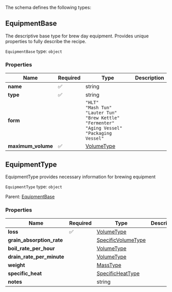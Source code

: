 The schema defines the following types:

## EquipmentBase 

The descriptive base type for brew day equipment. Provides unique properties to fully describe the recipe.

`EquipmentBase` type: `object`

### Properties

|Name|Required|Type|Description|
|--|--|--|--|
| **name** | :white_check_mark: | string|  |
| **type** | :white_check_mark: | string|  |
| **form** |  | `"HLT"`<br/>`"Mash Tun"`<br/>`"Lauter Tun"`<br/>`"Brew Kettle"`<br/>`"Fermenter"`<br/>`"Aging Vessel"`<br/>`"Packaging Vessel"`|  |
| **maximum_volume** | :white_check_mark: | [VolumeType](measureable_units.json.md#volumetype)|  |

## EquipmentType 

EquipmentType provides necessary information for brewing equipment

`EquipmentType` type: `object`

Parent: [EquipmentBase](#equipmentbase)

### Properties

|Name|Required|Type|Description|
|--|--|--|--|
| **loss** | :white_check_mark: | [VolumeType](measureable_units.json.md#volumetype)|  |
| **grain_absorption_rate** |  | [SpecificVolumeType](measureable_units.json.md#specificvolumetype)|  |
| **boil_rate_per_hour** |  | [VolumeType](measureable_units.json.md#volumetype)|  |
| **drain_rate_per_minute** |  | [VolumeType](measureable_units.json.md#volumetype)|  |
| **weight** |  | [MassType](measureable_units.json.md#masstype)|  |
| **specific_heat** |  | [SpecificHeatType](measureable_units.json.md#specificheattype)|  |
| **notes** |  | string|  |

